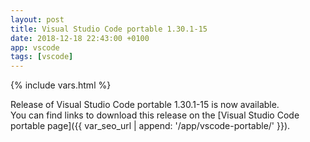```yaml
---
layout: post
title: Visual Studio Code portable 1.30.1-15
date: 2018-12-18 22:43:00 +0100
app: vscode
tags: [vscode]
---
```

{% include vars.html %}

Release of Visual Studio Code portable 1.30.1-15 is now available.<br />
You can find links to download this release on the [Visual Studio Code portable page]({{ var_seo_url | append: '/app/vscode-portable/' }}).